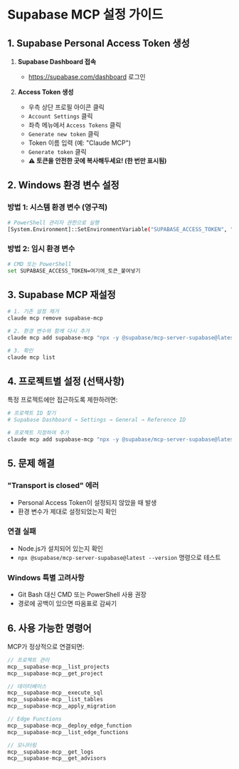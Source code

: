 # Supabase MCP 설정 가이드

## 1. Supabase Personal Access Token 생성

1. **Supabase Dashboard 접속**
   - https://supabase.com/dashboard 로그인

2. **Access Token 생성**
   - 우측 상단 프로필 아이콘 클릭
   - `Account Settings` 클릭
   - 좌측 메뉴에서 `Access Tokens` 클릭
   - `Generate new token` 클릭
   - Token 이름 입력 (예: "Claude MCP")
   - `Generate token` 클릭
   - **⚠️ 토큰을 안전한 곳에 복사해두세요! (한 번만 표시됨)**

## 2. Windows 환경 변수 설정

### 방법 1: 시스템 환경 변수 (영구적)
```bash
# PowerShell 관리자 권한으로 실행
[System.Environment]::SetEnvironmentVariable("SUPABASE_ACCESS_TOKEN", "여기에_토큰_붙여넣기", "User")
```

### 방법 2: 임시 환경 변수
```bash
# CMD 또는 PowerShell
set SUPABASE_ACCESS_TOKEN=여기에_토큰_붙여넣기
```

## 3. Supabase MCP 재설정

```bash
# 1. 기존 설정 제거
claude mcp remove supabase-mcp

# 2. 환경 변수와 함께 다시 추가
claude mcp add supabase-mcp "npx -y @supabase/mcp-server-supabase@latest --read-only"

# 3. 확인
claude mcp list
```

## 4. 프로젝트별 설정 (선택사항)

특정 프로젝트에만 접근하도록 제한하려면:

```bash
# 프로젝트 ID 찾기
# Supabase Dashboard → Settings → General → Reference ID

# 프로젝트 지정하여 추가
claude mcp add supabase-mcp "npx -y @supabase/mcp-server-supabase@latest --read-only --project-ref=여기에_프로젝트_ID"
```

## 5. 문제 해결

### "Transport is closed" 에러
- Personal Access Token이 설정되지 않았을 때 발생
- 환경 변수가 제대로 설정되었는지 확인

### 연결 실패
- Node.js가 설치되어 있는지 확인
- `npx @supabase/mcp-server-supabase@latest --version` 명령으로 테스트

### Windows 특별 고려사항
- Git Bash 대신 CMD 또는 PowerShell 사용 권장
- 경로에 공백이 있으면 따옴표로 감싸기

## 6. 사용 가능한 명령어

MCP가 정상적으로 연결되면:

```typescript
// 프로젝트 관리
mcp__supabase-mcp__list_projects
mcp__supabase-mcp__get_project

// 데이터베이스
mcp__supabase-mcp__execute_sql
mcp__supabase-mcp__list_tables
mcp__supabase-mcp__apply_migration

// Edge Functions
mcp__supabase-mcp__deploy_edge_function
mcp__supabase-mcp__list_edge_functions

// 모니터링
mcp__supabase-mcp__get_logs
mcp__supabase-mcp__get_advisors
```
